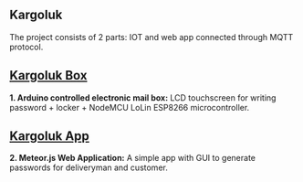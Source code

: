 ## Kargoluk

The project consists of 2 parts: IOT and web app connected through MQTT protocol.


## [Kargoluk Box](https://github.com/mustafahakkoz/Kargoluk_IOT_prototypes/tree/master/Kargoluk%20Box)  
**1. Arduino controlled electronic mail box:**  LCD touchscreen for writing password + locker + NodeMCU LoLin ESP8266 microcontroller.

## [Kargoluk App](https://github.com/mustafahakkoz/Kargoluk_IOT_prototypes/tree/master/Kargoluk%20App)  
**2. Meteor.js Web Application:** A simple app with GUI to generate passwords for deliveryman and customer.